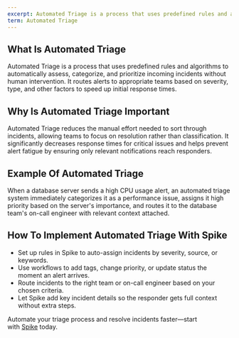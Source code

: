 ```yaml
---
excerpt: Automated Triage is a process that uses predefined rules and algorithms to automatically assess, categorize, and prioritize incoming incidents without human intervention.
term: Automated Triage
---
```

## What Is Automated Triage

Automated Triage is a process that uses predefined rules and algorithms to automatically assess, categorize, and prioritize incoming incidents without human intervention. It routes alerts to appropriate teams based on severity, type, and other factors to speed up initial response times.

## Why Is Automated Triage Important

Automated Triage reduces the manual effort needed to sort through incidents, allowing teams to focus on resolution rather than classification. It significantly decreases response times for critical issues and helps prevent alert fatigue by ensuring only relevant notifications reach responders.

## Example Of Automated Triage

When a database server sends a high CPU usage alert, an automated triage system immediately categorizes it as a performance issue, assigns it high priority based on the server's importance, and routes it to the database team's on-call engineer with relevant context attached.

## How To Implement Automated Triage With Spike

- Set up rules in Spike to auto-assign incidents by severity, source, or keywords.
- Use workflows to add tags, change priority, or update status the moment an alert arrives.
- Route incidents to the right team or on-call engineer based on your chosen criteria.
- Let Spike add key incident details so the responder gets full context without extra steps.

Automate your triage process and resolve incidents faster—start with [Spike](https://app.spike.sh/signup) today.